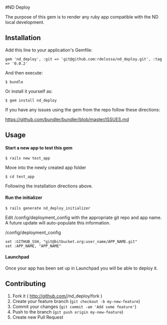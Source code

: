 #ND Deploy

The purpose of this gem is to render any ruby app compatible with the ND local development.

## Installation

Add this line to your application's Gemfile:

    gem 'nd_deploy', :git => 'git@github.com:rdelossa/nd_deploy.git', :tag => '0.0.2'

And then execute:

    $ bundle

Or install it yourself as:

    $ gem install nd_deploy

If you have any issues using the gem from the repo follow these directions:

https://github.com/bundler/bundler/blob/master/ISSUES.md

## Usage

<h4>Start a new app to test this gem</h4>

    $ rails new test_app

Move into the newly created app folder

    $ cd test_app

Following the installation directions above.

<h4>Run the initializer</h4>

    $ rails generate nd_deploy_initializer

Edit /config/deployment_config with the appropriate git repo and app name.  A future update will auto-populate this information.

/config/deployment_config

    set :GITHUB_SSH, "git@bitbucket.org:user_name/APP_NAME.git"
    set :APP_NAME, "APP_NAME"

<h4>Launchpad</h4>

Once your app has been set up in Launchpad you will be able to deploy it.

## Contributing

1. Fork it ( http://github.com/<my-github-username>/nd_deploy/fork )
2. Create your feature branch (`git checkout -b my-new-feature`)
3. Commit your changes (`git commit -am 'Add some feature'`)
4. Push to the branch (`git push origin my-new-feature`)
5. Create new Pull Request


